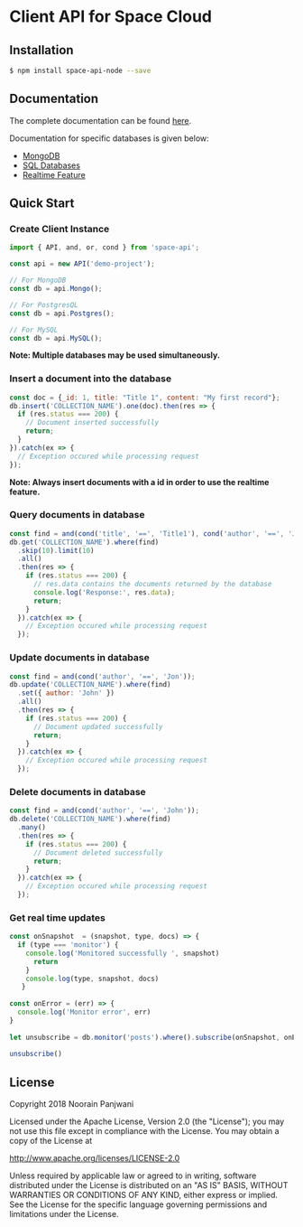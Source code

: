 # Client API for Space Cloud

## Installation

```bash
$ npm install space-api-node --save
```

## Documentation
The complete documentation can be found [here](https://github.com/spaceuptech/space-api-js/wiki).

Documentation for specific databases is given below:
- [MongoDB](https://github.com/spaceuptech/space-api-js/wiki/Mongo)
- [SQL Databases](https://github.com/spaceuptech/space-api-js/wiki/SQL)
- [Realtime Feature](https://github.com/spaceuptech/space-api-js/wiki/Realtime)

## Quick Start

### Create Client Instance

```js
import { API, and, or, cond } from 'space-api';

const api = new API('demo-project');

// For MongoDB
const db = api.Mongo();

// For PostgresQL
const db = api.Postgres();

// For MySQL
const db = api.MySQL();
```
**Note: Multiple databases may be used simultaneously.**

### Insert a document into the database
```js
const doc = {_id: 1, title: "Title 1", content: "My first record"};
db.insert('COLLECTION_NAME').one(doc).then(res => {
  if (res.status === 200) {
    // Document inserted successfully
    return;
  }
}).catch(ex => {
  // Exception occured while processing request
});
```
**Note: Always insert documents with a id in order to use the realtime feature.**

### Query documents in database
```js
const find = and(cond('title', '==', 'Title1'), cond('author', '==', 'Jon'));
db.get('COLLECTION_NAME').where(find)
  .skip(10).limit(10)
  .all()
  .then(res => {
    if (res.status === 200) {
      // res.data contains the documents returned by the database
      console.log('Response:', res.data);
      return;
    }
  }).catch(ex => {
    // Exception occured while processing request
  });
```

### Update documents in database
```js
const find = and(cond('author', '==', 'Jon'));
db.update('COLLECTION_NAME').where(find)
  .set({ author: 'John' })
  .all()
  .then(res => {
    if (res.status === 200) {
      // Document updated successfully
      return;
    }
  }).catch(ex => {
    // Exception occured while processing request
  });
```

### Delete documents in database
```js
const find = and(cond('author', '==', 'John'));
db.delete('COLLECTION_NAME').where(find)
  .many()
  .then(res => {
    if (res.status === 200) {
      // Document deleted successfully
      return;
    }
  }).catch(ex => {
    // Exception occured while processing request
  });
```

### Get real time updates
```js
const onSnapshot  = (snapshot, type, docs) => {
  if (type === 'monitor') {
    console.log('Monitored successfully ', snapshot)
      return
    }
    console.log(type, snapshot, docs)
   }
 
const onError = (err) => {
  console.log('Monitor error', err)
}
 
let unsubscribe = db.monitor('posts').where().subscribe(onSnapshot, onError) 
 
unsubscribe()
```

## License

Copyright 2018 Noorain Panjwani

Licensed under the Apache License, Version 2.0 (the "License"); you may not use this file except in compliance with the License. You may obtain a copy of the License at

http://www.apache.org/licenses/LICENSE-2.0

Unless required by applicable law or agreed to in writing, software distributed under the License is distributed on an "AS IS" BASIS, WITHOUT WARRANTIES OR CONDITIONS OF ANY KIND, either express or implied. See the License for the specific language governing permissions and limitations under the License.
